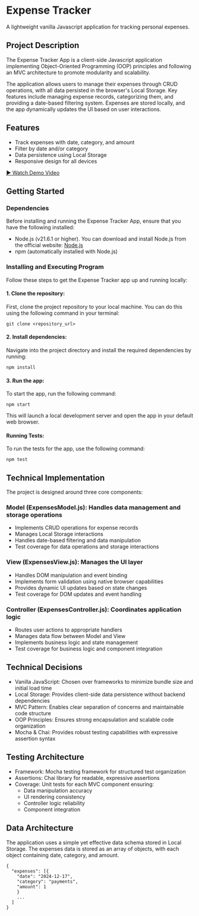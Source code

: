 # Expense Tracker

A lightweight vanilla Javascript application for tracking personal expenses.

## Project Description

The Expense Tracker App is a client-side Javascript application implementing Object-Oriented Programming (OOP) principles and following an MVC architecture to promote modularity and scalability.

The application allows users to manage their expenses through CRUD operations, with all data persisted in the browser's Local Storage. Key features include managing expense records, categorizing them, and providing a date-based filtering system. Expenses are stored locally, and the app dynamically updates the UI based on user interactions.

## Features

- Track expenses with date, category, and amount
- Filter by date and/or category 
- Data persistence using Local Storage
- Responsive design for all devices

[▶️ Watch Demo Video](https://mariella-arias.github.io/assets/videos/expense-tracker-demo.mp4)

## Getting Started

### Dependencies

Before installing and running the Expense Tracker App, ensure that you have the following installed:

- Node.js (v21.6.1 or higher). You can download and install Node.js from the official website: [Node.js](https://nodejs.org)
- npm (automatically installed with Node.js)

### Installing and Executing Program

Follow these steps to get the Expense Tracker app up and running locally:

#### 1. Clone the repository:
First, clone the project repository to your local machine. You can do this using the following command in your terminal:

```
git clone <repository_url>
```

#### 2. Install dependencies:
Navigate into the project directory and install the required dependencies by running:

```
npm install
```

#### 3. Run the app:
To start the app, run the following command:

```
npm start
```

This will launch a local development server and open the app in your default web browser.

#### Running Tests:
To run the tests for the app, use the following command:

```
npm test
```

## Technical Implementation

The project is designed around three core components:

### Model (ExpensesModel.js): Handles data management and storage operations

- Implements CRUD operations for expense records
- Manages Local Storage interactions
- Handles date-based filtering and data manipulation
- Test coverage for data operations and storage interactions

### View (ExpensesView.js): Manages the UI layer

- Handles DOM manipulation and event binding
- Implements form validation using native browser capabilities
- Provides dynamic UI updates based on state changes
- Test coverage for DOM updates and event handling

### Controller (ExpensesController.js): Coordinates application logic

- Routes user actions to appropriate handlers
- Manages data flow between Model and View
- Implements business logic and state management
- Test coverage for business logic and component integration

## Technical Decisions

- Vanilla JavaScript: Chosen over frameworks to minimize bundle size and initial load time
- Local Storage: Provides client-side data persistence without backend dependencies
- MVC Pattern: Enables clear separation of concerns and maintainable code structure
- OOP Principles: Ensures strong encapsulation and scalable code organization
- Mocha & Chai: Provides robust testing capabilities with expressive assertion syntax

## Testing Architecture

- Framework: Mocha testing framework for structured test organization
- Assertions: Chai library for readable, expressive assertions
- Coverage: Unit tests for each MVC component ensuring:
  - Data manipulation accuracy
  - UI rendering consistency
  - Controller logic reliability
  - Component integration

## Data Architecture

The application uses a simple yet effective data schema stored in Local Storage. The expenses data is stored as an array of objects, with each object containing date, category, and amount.

```
{
  "expenses": [{
    "date": "2024-12-17",
    "category": "payments",
    "amount": 1
    }
    ...
  ]
}
```
